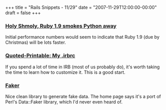 +++
title = "Rails Snippets - 11/29"
date = "2007-11-29T12:00:00-00:00"
draft = false
+++

### [Holy Shmoly, Ruby 1.9 smokes Python away](http://antoniocangiano.com/2007/11/28/holy-shmoly-ruby-19-smokes-python-away/)

Initial performance numbers would seem to indicate that Ruby 1.9 (due by
Christmas) will be lots faster.

### [Quoted-Printable: My .irbrc](http://quotedprintable.com/2007/9/13/my-irbrc)

If you spend a lot of time in IRB (most of us probably do), it's worth
taking the time to learn how to customize it. This is a good start.

### [Faker](http://faker.rubyforge.org/rdoc/)

Nice clean library to generate fake data. The home page says it's a port
of Perl's Data::Faker library, which I'd never even heard of.

